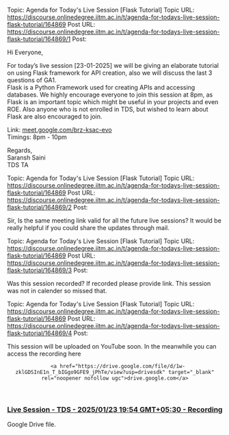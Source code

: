 Topic: Agenda for Today's Live Session [Flask Tutorial]
Topic URL: https://discourse.onlinedegree.iitm.ac.in/t/agenda-for-todays-live-session-flask-tutorial/164869
Post URL: https://discourse.onlinedegree.iitm.ac.in/t/agenda-for-todays-live-session-flask-tutorial/164869/1
Post: <p>Hi Everyone,</p>
<p>For today’s live session [23-01-2025] we will be giving an elaborate tutorial on using Flask framework for API creation, also we will discuss the last 3 questions of GA1.<br>
Flask is a Python Framework used for creating APIs and accessing databases. We highly encourage everyone to join this session at 8pm, as Flask is an important topic which might be useful in your projects and even ROE. Also anyone who is not enrolled in TDS, but wished to learn about Flask are also encouraged to join.</p>
<p>Link: <a href="http://meet.google.com/brz-ksac-evo" rel="noopener nofollow ugc">meet.google.com/brz-ksac-evo</a><br>
Timings: 8pm - 10pm</p>
<p>Regards,<br>
Saransh Saini<br>
TDS TA</p>

Topic: Agenda for Today's Live Session [Flask Tutorial]
Topic URL: https://discourse.onlinedegree.iitm.ac.in/t/agenda-for-todays-live-session-flask-tutorial/164869
Post URL: https://discourse.onlinedegree.iitm.ac.in/t/agenda-for-todays-live-session-flask-tutorial/164869/2
Post: <p>Sir, Is the same meeting link valid for all the  future live sessions? It would be really helpful if you could share the updates through mail.</p>

Topic: Agenda for Today's Live Session [Flask Tutorial]
Topic URL: https://discourse.onlinedegree.iitm.ac.in/t/agenda-for-todays-live-session-flask-tutorial/164869
Post URL: https://discourse.onlinedegree.iitm.ac.in/t/agenda-for-todays-live-session-flask-tutorial/164869/3
Post: <p>Was this session recorded? If recorded please provide link. This session was not in calender so missed that.</p>

Topic: Agenda for Today's Live Session [Flask Tutorial]
Topic URL: https://discourse.onlinedegree.iitm.ac.in/t/agenda-for-todays-live-session-flask-tutorial/164869
Post URL: https://discourse.onlinedegree.iitm.ac.in/t/agenda-for-todays-live-session-flask-tutorial/164869/4
Post: <p>This session will be uploaded on YouTube soon. In the meanwhile you can access the recording here</p><aside class="onebox googledrive" data-onebox-src="https://drive.google.com/file/d/1w-zklGDSInE1n_T_bIGgo9GFE9_jPhTe/view?usp=drivesdk">
  <header class="source">

      <a href="https://drive.google.com/file/d/1w-zklGDSInE1n_T_bIGgo9GFE9_jPhTe/view?usp=drivesdk" target="_blank" rel="noopener nofollow ugc">drive.google.com</a>
  </header>

  <article class="onebox-body">
      <a href="https://drive.google.com/file/d/1w-zklGDSInE1n_T_bIGgo9GFE9_jPhTe/view?usp=drivesdk" target="_blank" rel="noopener nofollow ugc"><span class="googledocs-onebox-logo g-drive-logo"></span></a>



<h3><a href="https://drive.google.com/file/d/1w-zklGDSInE1n_T_bIGgo9GFE9_jPhTe/view?usp=drivesdk" target="_blank" rel="noopener nofollow ugc">Live Session - TDS - 2025/01/23 19:54 GMT+05:30 - Recording</a></h3>

<p>Google Drive file.</p>

  </article>

  <div class="onebox-metadata">
    
    
  </div>

  <div style="clear: both"></div>


